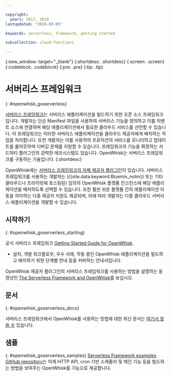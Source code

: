 ```yaml
---

copyright:
  years: 2017, 2019
lastupdated: "2019-03-05"

keywords: serverless, framework, getting started

subcollection: cloud-functions

---
```


{:new_window: target="_blank"}
{:shortdesc: .shortdesc}
{:screen: .screen}
{:codeblock: .codeblock}
{:pre: .pre}
{:tip: .tip}

# 서버리스 프레임워크
{: #openwhisk_goserverless}

[서버리스 프레임워크](https://serverless.com/)는 서버리스 애플리케이션을 빌드하기 위한 오픈 소스 프레임워크입니다. 개발자는 단순 Manifest 파일을 사용하여 서버리스 기능을 정의하고 이를 이벤트 소스에 연결하며 해당 애플리케이션에서 필요한 클라우드 서비스를 선언할 수 있습니다. 이 프레임워크는 이러한 서버리스 애플리케이션을 클라우드 제공자에게 배치하는 작업을 처리합니다. 또한 개발자는 이를 사용하여 프로덕션의 서비스를 모니터하고 업데이트를 롤아웃하며 디버깅 문제를 지원할 수 있습니다. 프레임워크의 기능을 확장하는 서드파티 플러그인의 강력한 에코시스템도 있습니다. OpenWhisk는 서버리스 프레임워크를 구동하는 기술입니다.
{:shortdesc}

OpenWhisk에는 [서버리스 프레임워크의 자체 제공자 플러그인](https://github.com/serverless/serverless-openwhisk)이 있습니다. 서버리스 프레임워크를 사용하는 개발자는 ({{site.data.keyword.Bluemix_notm}} 또는 기타 클라우드나 프라이빗에 호스팅된) 임의의 OpenWhisk 플랫폼 인스턴스에 해당 애플리케이션을 배치하도록 선택할 수 있습니다. 또한 훨씬 쉬운 플랫폼 간의 애플리케이션 이동을 의미하는 다중 제공자 지원도 제공되며, 이에 따라 개발자는 다중 클라우드 서버리스 애플리케이션을 개발할 수 있습니다.

## 시작하기
{: #openwhisk_goserverless_starting}

공식 서버리스 프레임워크 [Getting Started Guide for OpenWhisk](https://serverless.com/framework/docs/providers/openwhisk/guide/intro/).
* 설치, 개발 워크플로우, 우수 사례, 작동 중인 OpenWhisk 애플리케이션을 빌드하고 배치하기 위한 단계별 안내 등을 커버하는 안내서입니다.

OpenWhisk 제공자 플러그인의 서버리스 프레임워크를 사용하는 방법을 설명하는 동영상인 [The Serverless Framework and OpenWhisk](https://youtu.be/GJY10W98Itc)를 보십시오.

## 문서
{: #openwhisk_goserverless_docs}

서버리스 프레임워크에서 OpenWhisk를 사용하는 방법에 대한 최신 문서는 [여기서 찾을 수](https://serverless.com/framework/docs/providers/openwhisk/) 있습니다.

## 샘플
{: #openwhisk_goserverless_samples}
[Serverless Framework examples GitHub repository](https://github.com/serverless/examples)는 이제 HTTP API, cron 기반 스케줄러 및 체인 기능 등을 빌드하는 방법을 보여주는 OpenWhisk를 기능으로 제공합니다.
